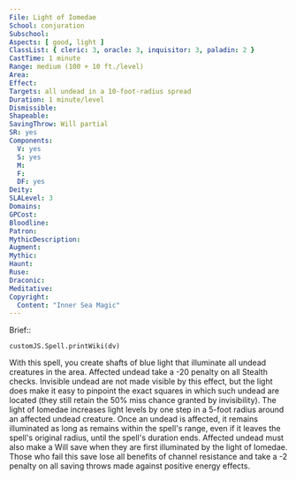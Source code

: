 ```yaml
---
File: Light of Iomedae
School: conjuration
Subschool: 
Aspects: [ good, light ]
ClassList: { cleric: 3, oracle: 3, inquisitor: 3, paladin: 2 }
CastTime: 1 minute
Range: medium (100 + 10 ft./level)
Area: 
Effect: 
Targets: all undead in a 10-foot-radius spread
Duration: 1 minute/level
Dismissible: 
Shapeable: 
SavingThrow: Will partial
SR: yes
Components:
  V: yes
  S: yes
  M: 
  F: 
  DF: yes
Deity: 
SLALevel: 3
Domains: 
GPCost: 
Bloodline: 
Patron: 
MythicDescription: 
Augment: 
Mythic: 
Haunt: 
Ruse: 
Draconic: 
Meditative: 
Copyright:
  Content: "Inner Sea Magic"
---
```

Brief:: 

```dataviewjs
customJS.Spell.printWiki(dv)
```

With this spell, you create shafts of blue light that illuminate all undead creatures in the area. Affected undead take a -20 penalty on all Stealth checks. Invisible undead are not made visible by this effect, but the light does make it easy to pinpoint the exact squares in which such undead are located (they still retain the 50% miss chance granted by invisibility).  The light of Iomedae increases light levels by one step in a 5-foot radius around an affected undead creature. Once an undead is affected, it remains illuminated as long as remains within the spell's range, even if it leaves the spell's original radius, until the spell's duration ends.  Affected undead must also make a Will save when they are first illuminated by the light of Iomedae. Those who fail this save lose all benefits of channel resistance and take a -2 penalty on all saving throws made against positive energy effects.
